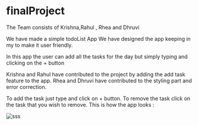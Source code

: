 # finalProject
The Team consists of Krishna,Rahul , Rhea and Dhruvi

We have made a simple todoList App
We have designed the app keeping in my to make it user friendly.

In this app the user can add all the tasks for the day but simply typing and clicking on the + button

Krishna and Rahul have contributed to the project by adding the add task feature to the app.
Rhea and Dhruvi have contributed to the styling part and error correction.

To add the task just type and click on + button.
To remove the task click on the task that you wish to remove.
This is how the app looks : 

![sss](https://user-images.githubusercontent.com/97980131/168843539-45e6908b-8ab4-4e1b-8655-647310c48bce.jpeg)

